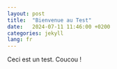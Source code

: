 ```yaml
---
layout: post
title:  "Bienvenue au Test"
date:   2024-07-11 11:46:00 +0200
categories: jekyll
lang: fr
---
```

Ceci est un test.
Coucou !